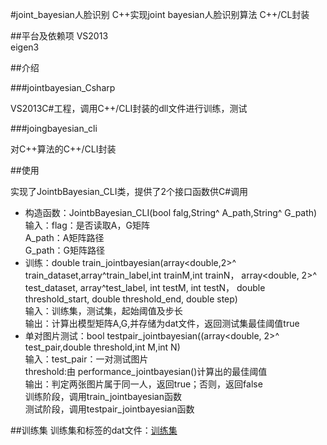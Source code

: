 #joint_bayesian人脸识别
		C++实现joint bayesian人脸识别算法
		C++/CL封装

##平台及依赖项
		VS2013      
		eigen3      

##介绍

###jointbayesian_Csharp

VS2013C#工程，调用C++/CLI封装的dll文件进行训练，测试

###joingbayesian_cli

对C++算法的C++/CLI封装



##使用

实现了JointbBayesian_CLI类，提供了2个接口函数供C#调用<br>
* 构造函数：JointbBayesian_CLI(bool falg,String^ A_path,String^ G_path)<br>
		输入：flag：是否读取A，G矩阵<br>
			A_path：A矩阵路径<br>
			G_path：G矩阵路径<br>
* 训练：double train_jointbayesian(array<double,2>^ train_dataset,array<int>^train_label,int trainM,int trainN，
                                 array<double, 2>^ test_dataset, array<int>^test_label, int testM, int testN，
								double threshold_start, double threshold_end, double step)<br>
		输入：训练集，测试集，起始阈值及步长<br>
		输出：计算出模型矩阵A,G,并存储为dat文件，返回测试集最佳阈值true<br>
* 单对图片测试：bool testpair_jointbayesian((array<double, 2>^ test_pair,double threshold,int M,int N)<br>
		输入：test_pair：一对测试图片<br>
			threshold:由 performance_jointbayesian()计算出的最佳阈值<br>
		输出：判定两张图片属于同一人，返回true；否则，返回false<br>
训练阶段，调用train_jointbayesian函数<br>
测试阶段，调用testpair_jointbayesian函数<br>

##训练集
训练集和标签的dat文件：[训练集](http://pan.baidu.com/s/1dFiGArR)
